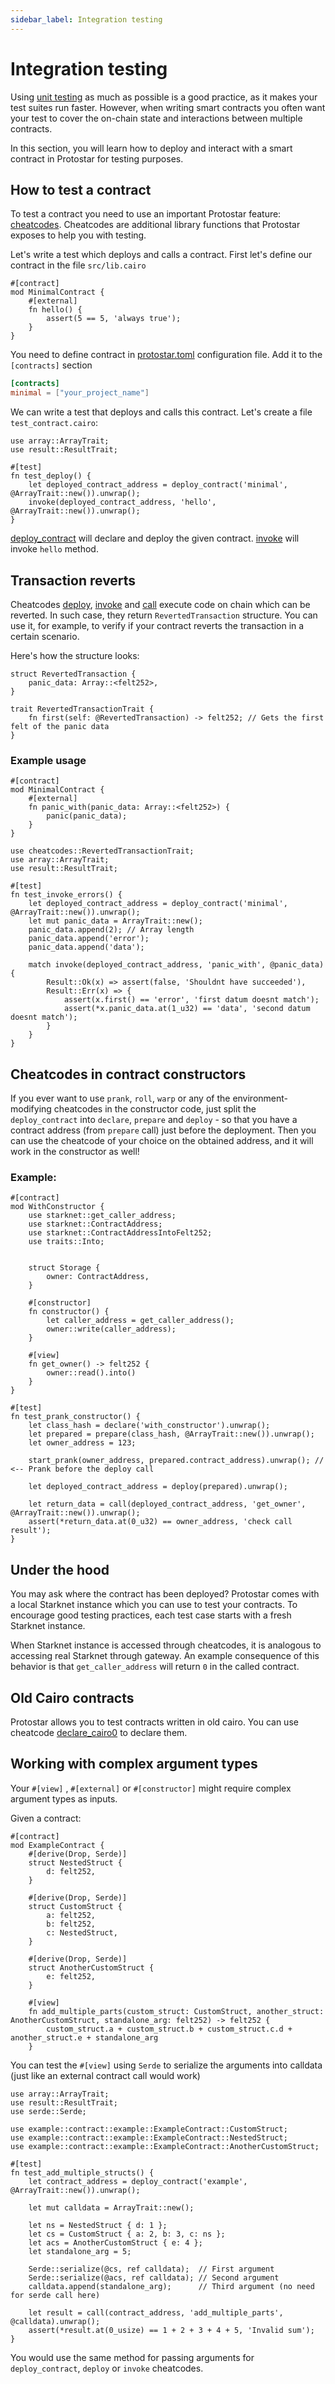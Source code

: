 ```yaml
---
sidebar_label: Integration testing
---
```


# Integration testing

Using [unit testing](./01-unit-testing.md) as much as possible is a good practice, as it makes your test suites run faster. However, when writing smart contracts you often want your test to cover the on-chain state and interactions between multiple contracts.

In this section, you will learn how to deploy and interact with a smart contract in Protostar for testing purposes. 

## How to test a contract
To test a contract you need to use an important Protostar feature: [cheatcodes](./03-cheatcodes.md). Cheatcodes are additional library functions that Protostar exposes to help you with testing.

Let's write a test which deploys and calls a contract. First let's define our contract in the file `src/lib.cairo`

```cairo title="Deployed contract"
#[contract]
mod MinimalContract {
    #[external]
    fn hello() {
        assert(5 == 5, 'always true');
    }
}
```

You need to define contract in [protostar.toml](../05-protostar-toml.md) configuration
file. Add it to the `[contracts]` section
```toml title="Configuration file"
[contracts]
minimal = ["your_project_name"]
```

We can write a test that deploys and calls this contract. Let's create a file `test_contract.cairo`:
```cairo title="Example"
use array::ArrayTrait;
use result::ResultTrait;

#[test]
fn test_deploy() {
    let deployed_contract_address = deploy_contract('minimal', @ArrayTrait::new()).unwrap();
    invoke(deployed_contract_address, 'hello', @ArrayTrait::new()).unwrap();
}
```
[deploy_contract](./cheatcodes-reference/deploy_contract.md) will declare and deploy the given contract. [invoke](./cheatcodes-reference/invoke.md) will invoke `hello` method.

## Transaction reverts

Cheatcodes [deploy](./cheatcodes-reference/deploy.md), [invoke](./cheatcodes-reference/invoke.md) and [call](./cheatcodes-reference/call.md) execute code on chain which can be reverted.
In such case, they return `RevertedTransaction` structure. You can use it, for example, to verify if your contract reverts the transaction in a certain scenario.

Here's how the structure looks: 

```#[derive(Drop, Clone)]
struct RevertedTransaction {
    panic_data: Array::<felt252>, 
}

trait RevertedTransactionTrait {
    fn first(self: @RevertedTransaction) -> felt252; // Gets the first felt of the panic data
}
```

### Example usage

```cairo title="Deployed contract"
#[contract]
mod MinimalContract {
    #[external]
    fn panic_with(panic_data: Array::<felt252>) {
        panic(panic_data);
    }
}
```
```cairo title="Test"
use cheatcodes::RevertedTransactionTrait;
use array::ArrayTrait;
use result::ResultTrait;

#[test]
fn test_invoke_errors() {
    let deployed_contract_address = deploy_contract('minimal', @ArrayTrait::new()).unwrap();
    let mut panic_data = ArrayTrait::new();
    panic_data.append(2); // Array length
    panic_data.append('error');
    panic_data.append('data');
    
    match invoke(deployed_contract_address, 'panic_with', @panic_data) {
        Result::Ok(x) => assert(false, 'Shouldnt have succeeded'),
        Result::Err(x) => {
            assert(x.first() == 'error', 'first datum doesnt match');
            assert(*x.panic_data.at(1_u32) == 'data', 'second datum doesnt match');
        }
    }
}
```

## Cheatcodes in contract constructors

If you ever want to use `prank`, `roll`, `warp` or any of the environment-modifying cheatcodes in the constructor code, just 
split the `deploy_contract` into `declare`, `prepare` and `deploy` - so that you have a contract address 
(from `prepare` call) just before the deployment. Then you can use the cheatcode of your choice on the obtained address,
and it will work in the constructor as well!


### Example:
```cairo title="with_constructor.cairo"
#[contract]
mod WithConstructor {
    use starknet::get_caller_address;
    use starknet::ContractAddress;
    use starknet::ContractAddressIntoFelt252;
    use traits::Into;


    struct Storage {
        owner: ContractAddress,
    }

    #[constructor]
    fn constructor() {
        let caller_address = get_caller_address();
        owner::write(caller_address);
    }

    #[view]
    fn get_owner() -> felt252 {
        owner::read().into()
    }
}

```

```cairo title="test_with_constructor.cairo"
#[test]
fn test_prank_constructor() {
    let class_hash = declare('with_constructor').unwrap();
    let prepared = prepare(class_hash, @ArrayTrait::new()).unwrap();
    let owner_address = 123;

    start_prank(owner_address, prepared.contract_address).unwrap(); // <-- Prank before the deploy call

    let deployed_contract_address = deploy(prepared).unwrap();

    let return_data = call(deployed_contract_address, 'get_owner', @ArrayTrait::new()).unwrap();
    assert(*return_data.at(0_u32) == owner_address, 'check call result');
}
```

## Under the hood
You may ask where the contract has been deployed? Protostar comes with a local Starknet instance which you can use to test your contracts. 
To encourage good testing practices, each test case starts with a fresh Starknet instance. 

When Starknet instance is accessed through cheatcodes, it is analogous to accessing real Starknet through gateway. An example consequence of this behavior is that `get_caller_address` will return `0` in the called contract.

## Old Cairo contracts

Protostar allows you to test contracts written in old cairo. You can use cheatcode [declare_cairo0](./cheatcodes-reference/declare-cairo0.md) to declare them.

## Working with complex argument types

Your `#[view]` , `#[external]` or `#[constructor]` might require complex argument types as inputs. 

Given a contract:


```cairo title="Tested contract"
#[contract]
mod ExampleContract {
    #[derive(Drop, Serde)]
    struct NestedStruct {
        d: felt252,
    }

    #[derive(Drop, Serde)]
    struct CustomStruct {
        a: felt252,
        b: felt252,
        c: NestedStruct,
    }

    #[derive(Drop, Serde)]
    struct AnotherCustomStruct {
        e: felt252,
    }

    #[view]
    fn add_multiple_parts(custom_struct: CustomStruct, another_struct: AnotherCustomStruct, standalone_arg: felt252) -> felt252 {
        custom_struct.a + custom_struct.b + custom_struct.c.d + another_struct.e + standalone_arg
    }
```

You can test the `#[view]` using `Serde` to serialize the arguments into calldata (just like an external contract call would work)

```cairo title="ExampleContract test"
use array::ArrayTrait;
use result::ResultTrait;
use serde::Serde;

use example::contract::example::ExampleContract::CustomStruct;
use example::contract::example::ExampleContract::NestedStruct;
use example::contract::example::ExampleContract::AnotherCustomStruct;

#[test]
fn test_add_multiple_structs() {
    let contract_address = deploy_contract('example', @ArrayTrait::new()).unwrap();

    let mut calldata = ArrayTrait::new();

    let ns = NestedStruct { d: 1 };
    let cs = CustomStruct { a: 2, b: 3, c: ns };
    let acs = AnotherCustomStruct { e: 4 };
    let standalone_arg = 5;

    Serde::serialize(@cs, ref calldata);  // First argument
    Serde::serialize(@acs, ref calldata); // Second argument
    calldata.append(standalone_arg);      // Third argument (no need for serde call here) 

    let result = call(contract_address, 'add_multiple_parts', @calldata).unwrap();
    assert(*result.at(0_usize) == 1 + 2 + 3 + 4 + 5, 'Invalid sum');
}
```

You would use the same method for passing arguments for `deploy_contract`, `deploy` or `invoke` cheatcodes.
